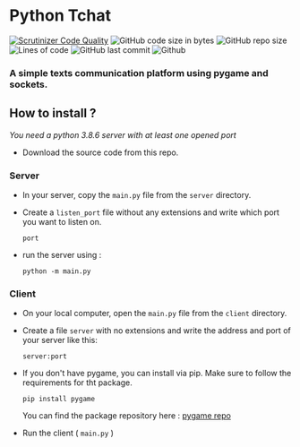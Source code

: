 # Python Tchat

[![Scrutinizer Code Quality](https://scrutinizer-ci.com/g/Sigmanificient/PyTchat/badges/quality-score.png?b=main)](https://scrutinizer-ci.com/g/Sigmanificient/PyTchat/?branch=main)
![GitHub code size in bytes](https://img.shields.io/github/languages/code-size/Sigmanificient/PyTchat)
![GitHub repo size](https://img.shields.io/github/repo-size/Sigmanificient/PyTchat)
![Lines of code](https://img.shields.io/tokei/lines/github/Sigmanificient/PyTchat)
![GitHub last commit](https://img.shields.io/github/last-commit/Sigmanificient/PyTchat)
![Github](https://shields.io/github/license/Sigmanificient/PyTchat)

### A simple texts communication platform using pygame and sockets.

## How to install ?
*You need a python 3.8.6 server with at least one opened port*

- Download the source code from this repo.

### Server
- In your server, copy the `main.py` file from the `server` directory.
- Create a `listen_port` file without any extensions and write which port you want to listen on.
  ```
  port
  ```
    
- run the server using :
  ```
  python -m main.py
  ```

### Client

- On your local computer, open the `main.py` file from the `client` directory.
- Create a file `server` with no extensions and write the address and port of your server like this:
    ```
    server:port
    ```

- If you don't have pygame, you can install via pip. Make sure to follow the requirements for tht package.
  ```
  pip install pygame
  ```
  You can find the package repository here : [pygame repo](https://github.com/pygame/pygame)

 - Run the client ( `main.py` )
